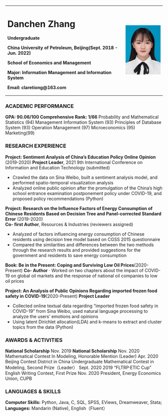 <table border="0">
  <tr>
    <td width="75%">
      <h1>Danchen Zhang</h1>
      <p><b>Undergraduate</b></p>
      <p><b>China University of Petroleum, Beijing(Sept. 2018 - Jun. 2022)</b></p>
      <p><b>School of Economics and Management</b></p>
      <p><b>Major: Information Management and Information System</b></p>
      <p><b>Email: claretiong@163.com</b></p>
    </td>
    <td width="25%">
      <img src="/zhengjianzhao.jpg" width="100%">     
    </td>
  </tr>
</table>

### ACADEMIC PERFORMANCE
  **GPA: 90.06/100   Comprehensive Rank: 1/66**
  Probability and Mathematical Statistics (94)  Management Information System (93) 
  Principles of Database System (93)  Operation Management (97)  Microeconomics (95)  Marketing(99)
  
### RESEARCH EXPERIENCE  
**Project: Sentiment Analysis of China’s Education Policy Online Opinion** (2019-2020)
  **Project Leader**, 2021 9th International Conference on Information and Education Technology (submitted)
- Crawled the data on Sina Weibo, built a sentiment analysis model, and performed spatio-temporal visualization analysis
- Analyzed online public opinion after the promulgation of the China’s high school entrance examination postponement policy under COVID-19, and proposed policy recommendations (Python)

**Project: Research on the Influence Factors of Energy Consumption of Chinese Residents Based on Decision Tree and Panel-corrected Standard Error** (2019-2020)         
**Co- first Author**, Resources & Industries (reviewers assigned)
- Analyzed of factors influencing energy consumption of Chinese residents using decision tree model based on CGSS 2015 questionnaire
- Compared the similarities and differences between the two methods through the research results and provided suggestions for the government and residents to save energy consumption

**Book: Be in the Present: Coping and Surviving Low Oil Prices**(2020-Present)
  **Co- Author**
· Worked on two chapters about the impact of COVID-19 on global oil markets and the response of national oil companies to low oil prices

**Project: An Analysis of Public Opinions Regarding imported frozen food safety in COVID-19**(2020-Present)
  **Project Leader**
- Collected online textual data regarding “imported frozen food safety in COVID-19” from Sina Weibo, used natural language processing to analyze the users’ emotions and opinions
- Using latent Dirichlet allocation(LDA) and k-means to extract and cluster topics from the data (Python)

### AWARDS & ACTIVITIES
  **National Scholarship**                                                                                      Nov. 2019
  **National Scholarship**                                                                                     Nov. 2020
  Mathematical Contest In Modeling, Honorable Mention (Leader)                                              Apr. 2020
  Beijing Contest District in China Undergraduate Mathematical Contest in Modeling, Second Prize（Leader）  Sept. 2020
  2019 “FLTRP·ETIC Cup” English Writing Contest, First Prize                                                Nov. 2020
  President, Energy Economics Union, CUPB 

### LANGUAGES & SKILLS
   **Computer Skills:** Python, Java, C, SQL, SPSS, EViews, Dreamweaver, Stata;
   **Languages:** Mandarin (Native), English（Fluent）
